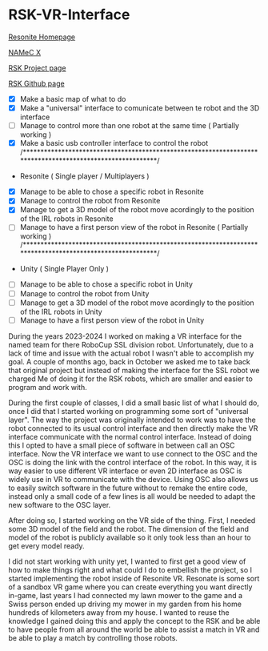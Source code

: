 # RSK-VR-Interface
[Resonite Homepage]([url](https://resonite.com/))

[NAMeC X]([url](https://x.com/namecteam))

[RSK Project page]([url](https://robot-soccer-kit.github.io/))

[RSK Github page]([url](https://github.com/robot-soccer-kit/robot-soccer-kit))


- [x] Make a basic map of what to do
- [x] Make a "universal" interface to comunicate between te robot and the 3D interface
- [ ] Manage to control more than one robot at the same time ( Partially working )
- [x] Make a basic usb controller interface to control the robot
/**********************************************************************************************************/
- Resonite ( Single player / Multiplayers )
- [x] Manage to be able to chose a specific robot in Resonite
- [x] Manage to control the robot from Resonite
- [x] Manage to get a 3D model of the robot move acordingly to the position of the IRL robots in Resonite
- [ ] Manage to have a first person view of the robot in Resonite ( Partially working )
/**********************************************************************************************************/
- Unity ( Single Player Only )
- [ ] Manage to be able to chose a specific robot in Unity
- [ ] Manage to control the robot from Unity
- [ ] Manage to get a 3D model of the robot move acordingly to the position of the IRL robots in Unity
- [ ] Manage to have a first person view of the robot in Unity

During the years 2023-2024 I worked on making a VR interface for the named team for there RoboCup SSL division robot. 
Unfortunately, due to a lack of time and issue with the actual robot I wasn't able to accomplish my goal.
A couple of months ago, back in October we asked me to take back that original project but instead of making the interface for the SSL robot we charged
Me of doing it for the RSK robots, which are smaller and easier to program and work with.

During the first couple of classes, I did a small basic list of what I should do, once I did that I started working on programming some sort of "universal layer".
The way the project was originally intended to work was to have the robot connected to its usual control interface and then directly make the VR interface communicate with the normal control interface. Instead of doing this I opted to have a small piece of software in between call an OSC interface.
Now the VR interface we want to use connect to the OSC and the OSC is doing the link with the control interface of the robot.
In this way, it is way easier to use different VR interface or even 2D interface as OSC is widely use in VR to communicate with the device.
Using OSC also allows us to easily switch software in the future without to remake the entire code, instead only a small code of a few lines is all would be needed to adapt the new software to the OSC layer.

After doing so, I started working on the VR side of the thing. First, I needed some 3D model of the field and the robot. The dimension of the field and model of the robot is publicly available so it only took less than an hour to get every model ready.

I did not start working with unity yet, I wanted to first get a good view of how to make things right and what could I do to embellish the project, so I started implementing the robot inside of Resonite VR. Resonate is some sort of a sandbox VR game where you can create everything you want directly in-game, last years I had connected my lawn mower to the game and a Swiss person ended up driving my mower in my garden from his home hundreds of kilometers away from my house.
I wanted to reuse the knowledge I gained doing this and apply the concept to the RSK and be able to have people from all around the world be able to assist a match in VR and be able to play a match by controlling those robots.
